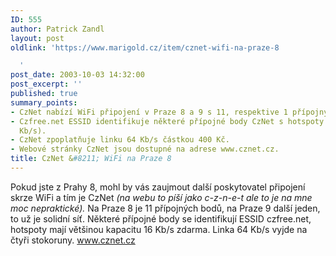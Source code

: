 ```yaml
---
ID: 555
author: Patrick Zandl
layout: post
oldlink: 'https://www.marigold.cz/item/cznet-wifi-na-praze-8

  '
post_date: 2003-10-03 14:32:00
post_excerpt: ''
published: true
summary_points:
- CzNet nabízí WiFi připojení v Praze 8 a 9 s 11, respektive 1 přípojným bodem.
- Czfree.net ESSID identifikuje některé přípojné body CzNet s hotspoty zdarma (16
  Kb/s).
- CzNet zpoplatňuje linku 64 Kb/s částkou 400 Kč.
- Webové stránky CzNet jsou dostupné na adrese www.cznet.cz.
title: CzNet &#8211; WiFi na Praze 8
---
```


Pokud jste z Prahy 8, mohl by vás zaujmout další poskytovatel připojení skrze WiFi a tím je CzNet <EM>(na webu to píší jako c-z-n-e-t ale to je na mne moc nepraktické).</EM> Na Praze 8 je 11 přípojných bodů, na Praze 9 další jeden, to už je solidní síť. Některé přípojné body se identifikují ESSID czfree.net, hotspoty mají většinou kapacitu 16 Kb/s zdarma. Linka 64 Kb/s vyjde na čtyři stokoruny. <A href="http://www.cznet.cz">www.cznet.cz</A>
